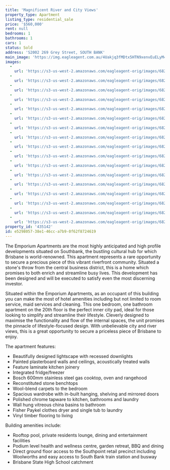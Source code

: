 ```yaml
---
title: 'Magnificent River and City Views'
property_type: Apartment
listing_type: residential_sale
price: '$560,000'
rent: null
bedrooms: 1
bathrooms: 1
cars: 1
status: Sold
address: 'S2002 269 Grey Street, SOUTH BANK'
main_image: 'https://img.eagleagent.com.au/4Uakjq3fMDtx5HTN9xenvEuELyM=/1280x854/smart/https://s3-us-west-2.amazonaws.com/eagleagent-orig/images/6820902/129034606-image-M.jpg'
images:
  -
    url: 'https://s3-us-west-2.amazonaws.com/eagleagent-orig/images/6820918/129034606-image-Q.jpg'
  -
    url: 'https://s3-us-west-2.amazonaws.com/eagleagent-orig/images/6820917/129034606-image-P.jpg'
  -
    url: 'https://s3-us-west-2.amazonaws.com/eagleagent-orig/images/6820916/129034606-image-O.jpg'
  -
    url: 'https://s3-us-west-2.amazonaws.com/eagleagent-orig/images/6820915/129034606-image-N.jpg'
  -
    url: 'https://s3-us-west-2.amazonaws.com/eagleagent-orig/images/6820914/129034606-image-L.jpg'
  -
    url: 'https://s3-us-west-2.amazonaws.com/eagleagent-orig/images/6820913/129034606-image-K.jpg'
  -
    url: 'https://s3-us-west-2.amazonaws.com/eagleagent-orig/images/6820912/129034606-image-J.jpg'
  -
    url: 'https://s3-us-west-2.amazonaws.com/eagleagent-orig/images/6820911/129034606-image-I.jpg'
  -
    url: 'https://s3-us-west-2.amazonaws.com/eagleagent-orig/images/6820910/129034606-image-H.jpg'
  -
    url: 'https://s3-us-west-2.amazonaws.com/eagleagent-orig/images/6820909/129034606-image-G.jpg'
  -
    url: 'https://s3-us-west-2.amazonaws.com/eagleagent-orig/images/6820908/129034606-image-F.jpg'
  -
    url: 'https://s3-us-west-2.amazonaws.com/eagleagent-orig/images/6820907/129034606-image-E.jpg'
  -
    url: 'https://s3-us-west-2.amazonaws.com/eagleagent-orig/images/6820906/129034606-image-D.jpg'
  -
    url: 'https://s3-us-west-2.amazonaws.com/eagleagent-orig/images/6820905/129034606-image-C.jpg'
  -
    url: 'https://s3-us-west-2.amazonaws.com/eagleagent-orig/images/6820904/129034606-image-B.jpg'
  -
    url: 'https://s3-us-west-2.amazonaws.com/eagleagent-orig/images/6820903/129034606-image-A.jpg'
  -
    url: 'https://s3-us-west-2.amazonaws.com/eagleagent-orig/images/6820902/129034606-image-M.jpg'
property_id: '435142'
id: e5298057-38e1-46cc-a7b9-0f62f8724619
---
```

The Emporium Apartments are the most highly anticipated and high profile developments situated on Southbank, the bustling cultural hub for which Brisbane is world-renowned. This apartment represents a rare opportunity to secure a precious piece of this vibrant riverfront community. Situated a stone's throw from the central business district, this is a home which promises to both enrich and streamline busy lives. This development has been designed and will be executed to satisfy even the most discerning investor.

Situated within the Emporium Apartments, as an occupant of this building you can make the most of hotel amenities including but not limited to room service, maid services and cleaning. This one bedroom, one bathroom apartment on the 20th floor is the perfect inner city pad, ideal for those looking to simplify and streamline their lifestyle. Cleverly designed to maximise the functionality and flow of the internal spaces, the unit promises the pinnacle of lifestyle-focused design. With unbelievable city and river views, this is a great opportunity to secure a priceless piece of Brisbane to enjoy.

The apartment features:

* Beautifully designed lightscape with recessed downlights
* Painted plasterboard walls and ceilings, acoustically treated walls
* Feature laminate kitchen joinery
* Integrated fridge/freezer
* Bosch 600mm stainless steel gas cooktop, oven and rangehood
* Reconstituted stone benchtops
* Wool-blend carpets to the bedroom
* Spacious wardrobe with in-built hanging, shelving and mirrored doors
* Polished chrome tapware to kitchen, bathrooms and laundry
* Wall hung vitreous china basins to bathroom
* Fisher Paykel clothes dryer and single tub to laundry
* Vinyl timber flooring to living

Building amenities include:
* Rooftop pool, private residents lounge, dining and entertainment facilities
* Podium level health and wellness centre, garden retreat, BBQ and dining
* Direct ground floor access to the Southpoint retail precinct including Woolworths and easy access to South Bank train station and busway
* Brisbane State High School catchment